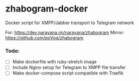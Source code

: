 # zhabogram-docker
Docker script for XMPP/Jabber transport to Telegram network

For: https://dev.narayana.im/narayana/zhabogram
Mirror: https://github.com/poVoq/zhabogram

### Todo:

- [ ] Make dockerfile with ruby-stretch image
- [ ] Include Nginx setup for Telegram to XMPP file transfer
- [ ] Make docker-compose script compatible with Traefik
